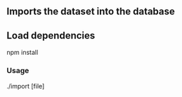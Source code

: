 ## Imports the dataset into the database
## Load dependencies
npm install

### Usage
./import [file]
